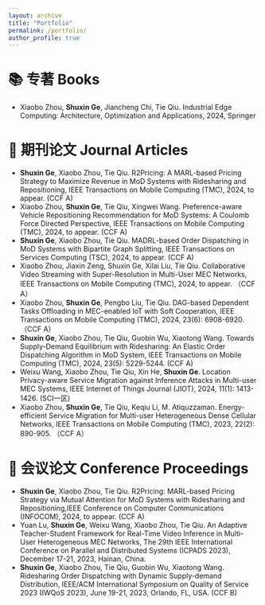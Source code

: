 ```yaml
---
layout: archive
title: "Portfolio"
permalink: /portfolio/
author_profile: true
---
```


📚 专著 Books
====
- Xiaobo Zhou, **Shuxin Ge**, Jiancheng Chi, Tie Qiu. Industrial Edge Computing: Architecture, Optimization and Applications, 2024, Springer


📃 期刊论文 Journal Articles
====
- **Shuxin Ge**, Xiaobo Zhou, Tie Qiu. R2Pricing: A MARL-based Pricing Strategy to Maximize Revenue in MoD Systems with Ridesharing and Repositioning, IEEE Transactions on Mobile Computing (TMC), 2024, to appear. (CCF A)
- Xiaobo Zhou, **Shuxin Ge**, Tie Qiu, Xingwei Wang. Preference-aware Vehicle Repositioning Recommendation for MoD Systems: A Coulomb Force Directed Perspective, IEEE Transactions on Mobile Computing (TMC), 2024, to appear. (CCF A)
- **Shuxin Ge**, Xiaobo Zhou, Tie Qiu. MADRL-based Order Dispatching in MoD Systems with Bipartite Graph Splitting, IEEE Transactions on Services Computing (TSC), 2024, to appear. (CCF A)
- Xiaobo Zhou, Jiaxin Zeng, Shuxin Ge, Xilai Liu, Tie Qiu. Collaborative Video Streaming with Super-Resolution in Multi-User MEC Networks, IEEE Transactions on Mobile Computing (TMC), 2024, to appear. （CCF A）
- Xiaobo Zhou, **Shuxin Ge**, Pengbo Liu, Tie Qiu. DAG-based Dependent Tasks Offloading in MEC-enabled IoT with Soft Cooperation, IEEE Transactions on Mobile Computing (TMC), 2024, 23(6): 6908-6920. （CCF A）
- **Shuxin Ge**, Xiaobo Zhou, Tie Qiu, Guobin Wu, Xiaotong Wang. Towards Supply-Demand Equilibrium with Ridesharing: An Elastic Order Dispatching Algorithm in MoD System, IEEE Transactions on Mobile Computing (TMC), 2024, 23(5): 5229-5244. (CCF A)
- Weixu Wang, Xiaobo Zhou, Tie Qiu, Xin He, **Shuxin Ge**. Location Privacy-aware Service Migration against Inference Attacks in Multi-user MEC Systems, IEEE Internet of Things Journal (JIOT), 2024, 11(1): 1413-1426. (SCI一区)
- Xiaobo Zhou, **Shuxin Ge**, Tie Qiu, Keqiu Li, M. Atiquzzaman. Energy-efficient Service Migration for Multi-user Heterogeneous Dense Cellular Networks, IEEE Transactions on Mobile Computing (TMC), 2023, 22(2): 890-905. （CCF A）

📜 会议论文 Conference Proceedings
=====

- **Shuxin Ge**, Xiaobo Zhou, Tie Qiu. R2Pricing:  MARL-based Pricing Strategy via Mutual Attention for MoD Systems with Ridesharing and Repositioning,IEEE Conference on Computer Communications (INFOCOM), 2024, to appear. (CCF A)
- Yuan Lu, **Shuxin Ge**, Weixu Wang, Xiaobo Zhou, Tie Qiu. An Adaptive Teacher-Student Framework for Real-Time Video Inference in Multi-User Heterogeneous MEC Networks, The 29th IEEE International Conference on Parallel and Distributed Systems (ICPADS 2023), December 17-21, 2023, Hainan, China.
- **Shuxin Ge**, Xiaobo Zhou, Tie Qiu, Guobin Wu, Xiaotong Wang. Ridesharing Order Dispatching with Dynamic Supply-demand Distribution, IEEE/ACM International Symposium on Quality of Service 2023 (IWQoS 2023), June 19-21, 2023, Orlando, FL, USA. (CCF B)
